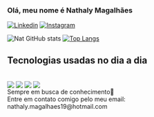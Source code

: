 ### Olá, meu nome é Nathaly Magalhães 

[![Linkedin](https://img.shields.io/badge/LinkedIn-0077B5?style=for-the-badge&logo=linkedin&logoColor=white)](https://www.linkedin.com/in/nathaly-magalhães-902048211/)
[![Instagram](https://img.shields.io/badge/Instagram-E4405F?style=for-the-badge&logo=instagram&logoColor=white
)](https://www.instagram.com/_x.xnat/)

![Nat GitHub stats](https://github-readme-stats.vercel.app/api?username=polan-nat&show_icons=true&theme=synthwave)
[![Top Langs](https://github-readme-stats.vercel.app/api/top-langs/?username=polan-nat&layout=compact&theme=synthwave)](https://github.com/polan-nat/github-readme-stats)

## Tecnologias usadas no dia a dia
<div style="display: inline-block"><br/>
    <img align="center" src="https://img.shields.io/badge/PHP-777BB4?style=for-the-badge&logo=php&logoColor=white" />
    <img align="center" src="https://img.shields.io/badge/JavaScript-323330?style=for-the-badge&logo=javascript&logoColor=F7DF1E" />
    <img align="center" src="https://img.shields.io/badge/Laravel-FF2D20?style=for-the-badge&logo=laravel&logoColor=white" />
    <img align="center" src="https://img.shields.io/badge/MySQL-00000F?style=for-the-badge&logo=mysql&logoColor=white" />
</div><br>
Sempre em busca de conhecimento📝<br>
Entre em contato comigo pelo meu email: nathaly.magalhaes19@hotmail.com
